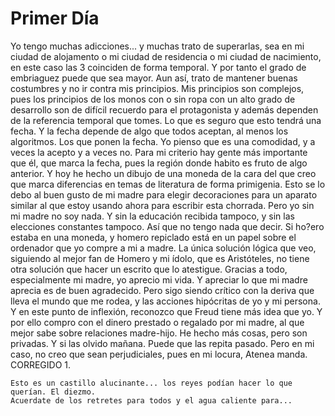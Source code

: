 # Primer Día

Yo tengo muchas adicciones... y muchas trato de superarlas, sea en mi ciudad de alojamento o mi ciudad de residencia o mi ciudad de nacimiento,
en este caso las 3 coinciden de forma temporal. Y por tanto el grado de embriaguez puede que sea mayor. Aun así, trato de mantener buenas costumbres y no ir contra mis principios.
Mis principios son complejos, pues los principios de los monos con o sin ropa con un alto grado de desarrollo son de difícil recuerdo para el protagonista y además dependen de la referencia temporal que tomes.
Lo que es seguro que esto tendrá una fecha. Y la fecha depende de algo que todos aceptan, al menos los algoritmos. Los que ponen la fecha.
Yo pienso que es una comodidad, y a veces la acepto y a veces no. Para mi criterio hay gente más importante que él, que marca la fecha, pues la región donde habito es fruto de algo anterior.
Y hoy he hecho un dibujo de una moneda de la cara del que creo que marca diferencias en temas de literatura de forma primigenia.
Esto se lo debo al buen gusto de mi madre para elegir decoraciones para un aparato similar al que estoy usando ahora para escribir esta chorrada.
Pero yo sin mi madre no soy nada. Y sin la educación recibida tampoco, y sin las elecciones constantes tampoco. Así que no tengo nada que decir. Si ho?ero estaba en una moneda, y homero repiclado está en un papel sobre el ordenador que yo compre a mi a madre.
La única solución lógica que veo, siguiendo al mejor fan de Homero y mi ídolo, que es Aristóteles, no tiene otra solución que hacer un escrito que lo atestigue. Gracias a todo, especialmente mi madre, yo aprecio mi vida. Y apreciar lo que mi madre aprecia es de buen agradecido.
Pero sigo siendo crítico con la deriva que lleva el mundo que me rodea, y las acciones hipócritas de yo y mi persona. Y en este punto de inflexión, reconozco que Freud tiene más idea que yo.
Y por ello compro con el dinero prestado o regalado por mi madre, al que mejor sabe sobre relaciones madre-hijo. He hecho más cosas, pero son privadas.
Y si las olvido mañana. Puede que las repita pasado. Pero en mi caso, no creo que sean perjudiciales, pues en mi locura, Atenea manda.
CORREGIDO 1.
```SER
Esto es un castillo alucinante... los reyes podían hacer lo que querían. El diezmo.
Acuerdate de los retretes para todos y el agua caliente para...
```
